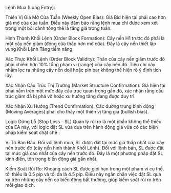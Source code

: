 Lệnh Mua (Long Entry):

Thiên Vị Giá Mở Cửa Tuần (Weekly Open Bias): Giá Bid hiện tại phải cao hơn giá mở cửa của tuần. Điều này đảm bảo rằng lệnh mua chỉ được xem xét trong một bối cảnh tổng thể là tăng giá trong tuần.

Hình Thành Khối Lệnh (Order Block Formation): Cây nến H1 trước đó phải là một cây nến giảm (đóng cửa thấp hơn mở cửa). Đây là cây nến thiết lập vùng Khối Lệnh Tăng tiềm năng.

Xác Thực Khối Lệnh (Order Block Validity): Thân của cây nến giảm trước đó phải chiếm hơn 10% tổng phạm vi (range) của cây nến đó. Tiêu chí này nhằm lọc ra những cây nến doji hoặc pin bar không thể hiện rõ ý định tích lũy.

Xác Nhận Cấu Trúc Thị Trường (Market Structure Confirmation): Giá hiện tại phải nằm trên một mức đáy cấu trúc quan trọng gần đó, xác nhận rằng cấu trúc giảm đã bị phá vỡ hoặc xu hướng tăng đang được duy trì.

Xác Nhận Xu Hướng (Trend Confirmation): Các đường trung bình động (Moving Averages) phải cho thấy một thiên vị tăng giá (bullish bias).


Logic Dừng Lỗ (Stop Loss - SL)
Quản lý rủi ro là một phần không thể thiếu của EA này, với logic đặt SL vừa dựa trên hành động giá vừa có các biện pháp kiểm soát chặt chẽ :   

Vị Trí Ban Đầu: Đối với lệnh mua, SL được đặt tại mức giá thấp nhất của cây nến trước đó (cây nến hình thành Khối Lệnh). Đối với lệnh bán, SL được đặt tại mức giá cao nhất của cây nến trước đó. Đây là một phương pháp đặt SL kinh điển, tôn trọng biến động giá gần nhất.

Kiểm Soát Rủi Ro: Khoảng cách SL được giới hạn trong một phạm vi cụ thể, tối thiểu là 0.5 pip và tối đa là 4.5 pip. Điều này ngăn chặn việc đặt SL quá xa trên những cây nến có biến động bất thường, giúp kiểm soát rủi ro trên mỗi giao dịch.
